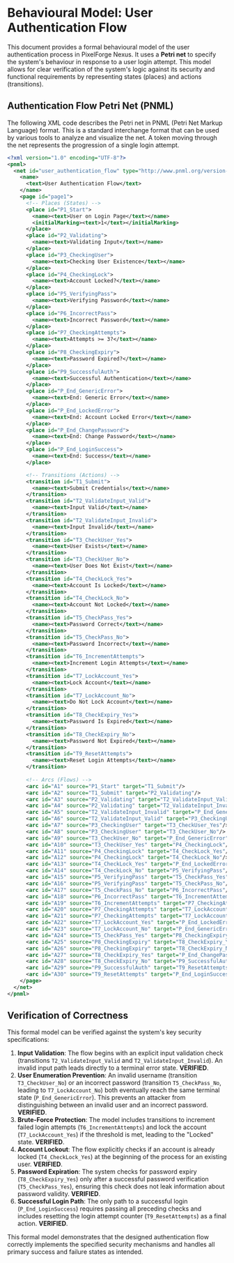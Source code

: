 # Behavioural Model: User Authentication Flow

This document provides a formal behavioural model of the user authentication process in PixelForge Nexus. It uses a **Petri net** to specify the system's behaviour in response to a user login attempt. This model allows for clear verification of the system's logic against its security and functional requirements by representing states (places) and actions (transitions).

## Authentication Flow Petri Net (PNML)

The following XML code describes the Petri net in PNML (Petri Net Markup Language) format. This is a standard interchange format that can be used by various tools to analyze and visualize the net. A token moving through the net represents the progression of a single login attempt.

```xml
<?xml version="1.0" encoding="UTF-8"?>
<pnml>
  <net id="user_authentication_flow" type="http://www.pnml.org/version-2009/grammar/ptnet">
    <name>
      <text>User Authentication Flow</text>
    </name>
    <page id="page1">
      <!-- Places (States) -->
      <place id="P1_Start">
        <name><text>User on Login Page</text></name>
        <initialMarking><text>1</text></initialMarking>
      </place>
      <place id="P2_Validating">
        <name><text>Validating Input</text></name>
      </place>
      <place id="P3_CheckingUser">
        <name><text>Checking User Existence</text></name>
      </place>
      <place id="P4_CheckingLock">
        <name><text>Account Locked?</text></name>
      </place>
      <place id="P5_VerifyingPass">
        <name><text>Verifying Password</text></name>
      </place>
      <place id="P6_IncorrectPass">
        <name><text>Incorrect Password</text></name>
      </place>
      <place id="P7_CheckingAttempts">
        <name><text>Attempts >= 3?</text></name>
      </place>
      <place id="P8_CheckingExpiry">
        <name><text>Password Expired?</text></name>
      </place>
      <place id="P9_SuccessfulAuth">
        <name><text>Successful Authentication</text></name>
      </place>
      <place id="P_End_GenericError">
        <name><text>End: Generic Error</text></name>
      </place>
      <place id="P_End_LockedError">
        <name><text>End: Account Locked Error</text></name>
      </place>
      <place id="P_End_ChangePassword">
        <name><text>End: Change Password</text></name>
      </place>
      <place id="P_End_LoginSuccess">
        <name><text>End: Success</text></name>
      </place>

      <!-- Transitions (Actions) -->
      <transition id="T1_Submit">
        <name><text>Submit Credentials</text></name>
      </transition>
      <transition id="T2_ValidateInput_Valid">
        <name><text>Input Valid</text></name>
      </transition>
      <transition id="T2_ValidateInput_Invalid">
        <name><text>Input Invalid</text></name>
      </transition>
      <transition id="T3_CheckUser_Yes">
        <name><text>User Exists</text></name>
      </transition>
      <transition id="T3_CheckUser_No">
        <name><text>User Does Not Exist</text></name>
      </transition>
      <transition id="T4_CheckLock_Yes">
        <name><text>Account Is Locked</text></name>
      </transition>
      <transition id="T4_CheckLock_No">
        <name><text>Account Not Locked</text></name>
      </transition>
      <transition id="T5_CheckPass_Yes">
        <name><text>Password Correct</text></name>
      </transition>
      <transition id="T5_CheckPass_No">
        <name><text>Password Incorrect</text></name>
      </transition>
      <transition id="T6_IncrementAttempts">
        <name><text>Increment Login Attempts</text></name>
      </transition>
      <transition id="T7_LockAccount_Yes">
        <name><text>Lock Account</text></name>
      </transition>
      <transition id="T7_LockAccount_No">
        <name><text>Do Not Lock Account</text></name>
      </transition>
      <transition id="T8_CheckExpiry_Yes">
        <name><text>Password Is Expired</text></name>
      </transition>
      <transition id="T8_CheckExpiry_No">
        <name><text>Password Not Expired</text></name>
      </transition>
      <transition id="T9_ResetAttempts">
        <name><text>Reset Login Attempts</text></name>
      </transition>
      
      <!-- Arcs (Flows) -->
      <arc id="A1" source="P1_Start" target="T1_Submit"/>
      <arc id="A2" source="T1_Submit" target="P2_Validating"/>
      <arc id="A3" source="P2_Validating" target="T2_ValidateInput_Valid"/>
      <arc id="A4" source="P2_Validating" target="T2_ValidateInput_Invalid"/>
      <arc id="A5" source="T2_ValidateInput_Invalid" target="P_End_GenericError"/>
      <arc id="A6" source="T2_ValidateInput_Valid" target="P3_CheckingUser"/>
      <arc id="A7" source="P3_CheckingUser" target="T3_CheckUser_Yes"/>
      <arc id="A8" source="P3_CheckingUser" target="T3_CheckUser_No"/>
      <arc id="A9" source="T3_CheckUser_No" target="P_End_GenericError"/>
      <arc id="A10" source="T3_CheckUser_Yes" target="P4_CheckingLock"/>
      <arc id="A11" source="P4_CheckingLock" target="T4_CheckLock_Yes"/>
      <arc id="A12" source="P4_CheckingLock" target="T4_CheckLock_No"/>
      <arc id="A13" source="T4_CheckLock_Yes" target="P_End_LockedError"/>
      <arc id="A14" source="T4_CheckLock_No" target="P5_VerifyingPass"/>
      <arc id="A15" source="P5_VerifyingPass" target="T5_CheckPass_Yes"/>
      <arc id="A16" source="P5_VerifyingPass" target="T5_CheckPass_No"/>
      <arc id="A17" source="T5_CheckPass_No" target="P6_IncorrectPass"/>
      <arc id="A18" source="P6_IncorrectPass" target="T6_IncrementAttempts"/>
      <arc id="A19" source="T6_IncrementAttempts" target="P7_CheckingAttempts"/>
      <arc id="A20" source="P7_CheckingAttempts" target="T7_LockAccount_Yes"/>
      <arc id="A21" source="P7_CheckingAttempts" target="T7_LockAccount_No"/>
      <arc id="A22" source="T7_LockAccount_Yes" target="P_End_LockedError"/>
      <arc id="A23" source="T7_LockAccount_No" target="P_End_GenericError"/>
      <arc id="A24" source="T5_CheckPass_Yes" target="P8_CheckingExpiry"/>
      <arc id="A25" source="P8_CheckingExpiry" target="T8_CheckExpiry_Yes"/>
      <arc id="A26" source="P8_CheckingExpiry" target="T8_CheckExpiry_No"/>
      <arc id="A27" source="T8_CheckExpiry_Yes" target="P_End_ChangePassword"/>
      <arc id="A28" source="T8_CheckExpiry_No" target="P9_SuccessfulAuth"/>
      <arc id="A29" source="P9_SuccessfulAuth" target="T9_ResetAttempts"/>
      <arc id="A30" source="T9_ResetAttempts" target="P_End_LoginSuccess"/>
    </page>
  </net>
</pnml>
```

## Verification of Correctness

This formal model can be verified against the system's key security specifications:

1.  **Input Validation**: The flow begins with an explicit input validation check (transitions `T2_ValidateInput_Valid` and `T2_ValidateInput_Invalid`). An invalid input path leads directly to a terminal error state. **VERIFIED**.
2.  **User Enumeration Prevention**: An invalid username (transition `T3_CheckUser_No`) or an incorrect password (transition `T5_CheckPass_No`, leading to `T7_LockAccount_No`) both eventually reach the same terminal state (`P_End_GenericError`). This prevents an attacker from distinguishing between an invalid user and an incorrect password. **VERIFIED**.
3.  **Brute-Force Protection**: The model includes transitions to increment failed login attempts (`T6_IncrementAttempts`) and lock the account (`T7_LockAccount_Yes`) if the threshold is met, leading to the "Locked" state. **VERIFIED**.
4.  **Account Lockout**: The flow explicitly checks if an account is already locked (`T4_CheckLock_Yes`) at the beginning of the process for an existing user. **VERIFIED**.
5.  **Password Expiration**: The system checks for password expiry (`T8_CheckExpiry_Yes`) only after a successful password verification (`T5_CheckPass_Yes`), ensuring this check does not leak information about password validity. **VERIFIED**.
6.  **Successful Login Path**: The only path to a successful login (`P_End_LoginSuccess`) requires passing all preceding checks and includes resetting the login attempt counter (`T9_ResetAttempts`) as a final action. **VERIFIED**.

This formal model demonstrates that the designed authentication flow correctly implements the specified security mechanisms and handles all primary success and failure states as intended.

